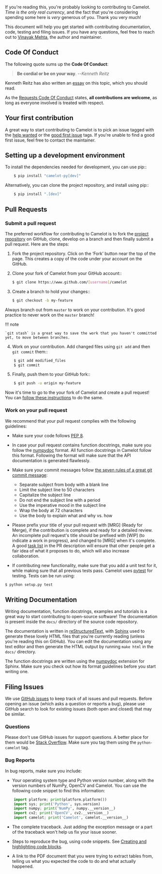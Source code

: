 If you're reading this, you're probably looking to contributing to Camelot. *Time is the only real currency*, and the fact that you're considering spending some here is *very* generous of you. Thank you very much!

This document will help you get started with contributing documentation, code, testing and filing issues. If you have any questions, feel free to reach out to [Vinayak Mehta](https://vinayak.io), the author and maintainer.


## Code Of Conduct

The following quote sums up the **Code Of Conduct**:

> **Be cordial or be on your way**. --*Kenneth Reitz*

Kenneth Reitz has also written an [essay](https://kennethreitz.org/essays/2013/01/27/be-cordial-or-be-on-your-way) on this topic, which you should read.

As the [Requests Code Of Conduct](http://docs.python-requests.org/en/master/dev/contributing/#be-cordial) states, **all contributions are welcome**, as long as everyone involved is treated with respect.


## Your first contribution

A great way to start contributing to Camelot is to pick an issue tagged with the [help wanted](https://github.com/camelot-dev/camelot/labels/help%20wanted) or the [good first issue](https://github.com/camelot-dev/camelot/labels/good%20first%20issue) tags. If you're unable to find a good first issue, feel free to contact the maintainer.


## Setting up a development environment

To install the dependencies needed for development, you can use pip::

``` bash
    $ pip install "camelot-py[dev]"
```

Alternatively, you can clone the project repository, and install using pip::

``` bash
    $ pip install ".[dev]"
```

## Pull Requests

### Submit a pull request

The preferred workflow for contributing to Camelot is to fork the [project repository](https://github.com/camelot-dev/camelot) on GitHub, clone, develop on a branch and then finally submit a pull request. Here are the steps:

1. Fork the project repository. Click on the ‘Fork’ button near the top of the page. This creates a copy of the code under your account on the GitHub.

2. Clone your fork of Camelot from your GitHub account::

    ``` bash
    $ git clone https://www.github.com/[username]/camelot
    ```

3. Create a branch to hold your changes::

    ``` bash
    $ git checkout -b my-feature
    ```

Always branch out from ``master`` to work on your contribution. It's good practice to never work on the ``master`` branch!

!!! note

    `git stash` is a great way to save the work that you haven't committed yet, to move between branches.

4. Work on your contribution. Add changed files using ``git add`` and then ``git commit`` them::

``` bash
    $ git add modified_files
    $ git commit
```

5. Finally, push them to your GitHub fork::

``` bash
    $ git push -u origin my-feature
```

Now it's time to go to the your fork of Camelot and create a pull request! You can [follow these instructions](https://help.github.com/articles/creating-a-pull-request-from-a-fork/) to do the same.


### Work on your pull request

We recommend that your pull request complies with the following guidelines:

- Make sure your code follows [PEP 8](https://peps.python.org/pep-0008/).


- In case your pull request contains function docstrings, make sure you follow the [numpydoc](https://numpydoc.readthedocs.io/en/latest/format.html) format. All function docstrings in Camelot follow this format. Following the format will make sure that the API documentation is generated flawlessly.

- Make sure your commit messages follow [the seven rules of a great git commit message](https://chris.beams.io/posts/git-commit/):
    - Separate subject from body with a blank line
    - Limit the subject line to 50 characters
    - Capitalize the subject line
    - Do not end the subject line with a period
    - Use the imperative mood in the subject line
    - Wrap the body at 72 characters
    - Use the body to explain what and why vs. how


- Please prefix your title of your pull request with [MRG] (Ready for Merge), if the contribution is complete and ready for a detailed review. An incomplete pull request's title should be prefixed with [WIP] (to indicate a work in progress), and changed to [MRG] when it's complete. A good [task list](https://blog.github.com/2013-01-09-task-lists-in-gfm-issues-pulls-comments/) in the PR description will ensure that other people get a fair idea of what it proposes to do, which will also increase collaboration.

- If contributing new functionality, make sure that you add a unit test for it, while making sure that all previous tests pass. Camelot uses [pytest](https://docs.pytest.org/en/latest/) for testing. Tests can be run using:

``` bash
$ python setup.py test
```

## Writing Documentation

Writing documentation, function docstrings, examples and tutorials is a great way to start contributing to open-source software! The documentation is present inside the `docs/` directory of the source code repository.

The documentation is written in [reStructuredText](https://en.wikipedia.org/wiki/ReStructuredText), with [Sphinx](http://www.sphinx-doc.org/en/master/) used to generate these lovely HTML files that you're currently reading (unless you're reading this on GitHub). You can edit the documentation using any text editor and then generate the HTML output by running `make html` in the ``docs/`` directory.

The function docstrings are written using the [numpydoc](https://numpydoc.readthedocs.io/en/latest/format.html) extension for Sphinx. Make sure you check out how its format guidelines before you start writing one.


## Filing Issues

We use [GitHub issues](https://github.com/camelot-dev/camelot/issues) to keep track of all issues and pull requests. Before opening an issue (which asks a question or reports a bug), please use GitHub search to look for existing issues (both open and closed) that may be similar.


### Questions

Please don't use GitHub issues for support questions. A better place for them would be [Stack Overflow](https://stackoverflow.com/questions/tagged/python-camelot). Make sure you tag them using the `python-camelot` tag.


### Bug Reports

In bug reports, make sure you include:

- Your operating system type and Python version number, along with the version numbers of NumPy, OpenCV and Camelot. You can use the following code snippet to find this information:

``` python
    import platform; print(platform.platform())
    import sys; print('Python', sys.version)
    import numpy; print('NumPy', numpy.__version__)
    import cv2; print('OpenCV', cv2.__version__)
    import camelot; print('Camelot', camelot.__version__)
```

- The complete traceback. Just adding the exception message or a part of the traceback won't help us fix your issue sooner.

- Steps to reproduce the bug, using code snippets. See [Creating and highlighting code blocks](https://help.github.com/articles/creating-and-highlighting-code-blocks/).

- A link to the PDF document that you were trying to extract tables from, telling us what you expected the code to do and what actually happened.

